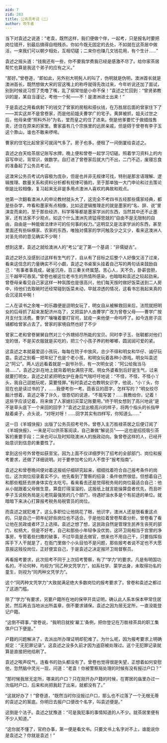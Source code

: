 ```yaml
---
aid: 7
zid: 283
title: 公务员考试（二）
author: 吹牛者
---
```


当下对袁述之说道：“老袁，既然这样，我们便做个伴，一起考，只是报名时要把岗位错开，别最后搞得自相残杀。你如今既无固定的去处，不如就在这茶居中做活，一来我们可以朝夕相处，互相切磋；二来你也赚几文钱花用，有个生计……”

袁述之摇头道：“钱我还有一些，你不要我学费我已经是感激不尽了。给你家茶居帮忙也算是我这个弟子的应有之义。”

“那好。”曾卷道，“即如此，另外别大明髡人的叫了，伪明就是伪明，澳洲首长就是澳洲首长，既然想做大宋的官这嘴上的称呼就得先改过来，今年听说还加了面试，别到时候说习惯了秃噜了嘴，乱了纲常怕是小命不保！”袁述之忙回到：“曾贤弟教训的是，某自当谨记，考他一个髡――不！是澳洲进士出来！”

于是袁述之用看病剩下的钱交了曾家的房租和搭伙钱，在万胜居后面的曾家住下了――其实这并不是曾卷家，而是他前姐夫曹学广的宅子。黄屏被抓，姐夫过世之后，他母亲便“照料外孙”为名，堂而皇之的住了进来。倒是他爹要忙于做蜡烛售卖，还住在原来的家里。曹家虽有几个宗族里的远房亲戚，但是碍于曾卷有李子玉这个靠山，谁也不敢来啰唣。

曹家的住宅比起曾家可就阔气多了。房子也多。便租了一间倒厦给袁述之。

袁述之白天给茶居记账写水牌，晚上便和曾卷一起学习切磋。照着学习资料上的内容写申论，背常识，做数学。自打进了曾卷家后就大门不出，二门不迈，废寝忘食的准备起了公务员考试。

这澳宋公务员考试内容极为庞杂，但是也并非无规律可找，特别是那言语理解、逻辑推理、数量关系和资料分析都有规律可循的，至于那单独一大门申论和过去策论倒是比较相像，复习起来无非是多用点澳洲人喜欢的典故和观点。

他第一次翻看澳洲人的申论教材就头大了，这完全不考四书五经那些儒家经典，都是些杂学，咋看和墨家有点相像，比如这逻辑推理走的就是墨家的“名、辞、说”里演变而来的，至于那些经济、科学等等都是墨家学派的东西，当然其中还不止墨家，还有法家不少观点，如这个什么澳洲先贤猛得思就的“自由不是无限制的自由，自由是一种能做法律许可的任何事的权力。”这明显又是法家学派的东西，甚至里面还有些纵横家、农家的东西，唯独对儒家的学问触及少之又少，看来这澳洲人对圣先师的意见确实不少啊！

想到这里，袁述之就给澳洲人的“考公”定了第一个基调：“非儒疑古”。

袁述之好久没感到过这样有生气的了，自从有了目标之后整个人好像又活了过来，看来这信念的力量确实不可小觑，袁述之书桌案头挂着自己写的两句话来鼓励自己：“有事者事竟成，破釜沉舟，百三秦关终属楚。苦心人，天不负，卧薪尝胆，三千越甲可吞吴。”曾卷也被这位老书生的热情所感染，也暗暗和袁述之较起劲来。曾卷母亲看见自己家这样一种氛围也是很高兴，他们每天按时做好饭菜送到二人房中，待他们去取碗时还经常碰到饭菜未动，早就凉透的情况，这看书忘我起来真的会沉浸其中啊！

二人在读书之余唯一的乐趣便是逗明女玩了，明女自从被解救回来后，法院就把明女的后母抓了起来发配济州岛了，又把监护人由曹学广改为曾卷父母――曹学广按月支付生活费。曹学广嚷嚷着要打官司，鼠疫一来他便一命呜呼了。如今连房子店铺都给曾家占去了。曾家的家境自然也好了不少

曾家二老和曾卷舅舅自然对三个外甥倾尽所能的宝贝。同时李子玉、张毓都对他们宠的很，不是买衣服就是买吃的，把三个小孩子养的粉嘟嘟，圆润润可爱的紧。

这袁述之本就最爱逗小孩玩，每每在院子中放风，总少不得和明女和华仔、诚仔玩耍。袁述之别看一把年纪了也是个老小孩，和明女玩着各种小游戏。明女叫袁述之“阿公”。两人远远看着就是一副爷孙乐，有一次明女说：“阿公给我当马骑……”，袁述之趴在地上就背着明女满院子爬，明女外婆看到后好是生气，过来就要打明女，袁述之赶紧把明女护在身后气喘吁吁地说：“不怪，不怪，不怪小丫头，我自己逗她玩呢，莫要怪罪。”有时袁述之也教明女识字，他说，“小丫头，你现在也是读过书的了，……我便考你一考。茴香豆的茴字，怎样写的？”明女绞尽脑汁想着，袁述之等了许久，很恳切的说道，“不能写罢？……我教给你，记着！这些字应该记着，将来做了人家媳妇买菜记账要用。”终于明女想到了高兴地说“是不是草头底下一个来回的回字？”袁述之显出极高兴的样子，将两个指头的长指甲敲着桌子，点头说，“对呀对呀！……回字其实有四样写，你知道么……”

这一日《羊城快报》出版了公务员招考号外，曾卷入主万胜禄茶居之后便订阅了《羊城快报》，一来是可以供茶客阅读，自己兼做“解说员”――这也是招揽吸引茶客的重要手段；二来也可以及时知晓澳洲人的施政动向。象曾卷这样的人，已经开始意识到信息的重要性了。

拿到这份号外曾卷如获至宝。因为上面不仅详细罗列了招考的全部部门、岗位和报考要求，还做了详细说明。对于要参加考公的人不啻于“报考指南”。

袁述之和曾卷晚间便对着这报纸仔细研究起来，细细找着符合自己报考条件的岗位。这次岗位招录着实不少。他先看到了警察的招录：条件依然很低，但想着自己和那些粗胚去拼身体实在太吃亏。看来看去还是觉得税务局的岗位最适合自己：他从小就跟着父母做生意，算盘打得溜溜的，这报纸上就言能操算盘者优先，而且听李子玉说税务局是元老院最强势的几个部门，待遇好油水多是个有前途的单位。就暗暗下来决心打算报考税务局税管员的岗位。

而袁述之就犯难了，这么多职位让他挑花了眼，他识字，澳洲人还是很看重这点的。只是自己一把年纪好些岗位也不适合。于是他拉着曾卷帮着分析，曾卷看了看让他在民政或者环卫上选择。袁述之想了想，这民政自然是管理生民养生丧死的部门，权柄大，但是不好考，自己和那些小年轻争没优势。这环卫局相当于宫里的净事房，专管着些扫撒的破事，不过毕竟是去做官，想来也不用自己干，只要指挥指挥手下人干就是了，在衙门里做个小头目怕不是问题，那些报考者说不定也不大愿意报这贱役岗位，正好便宜自己，于是袁述之决定报环卫局督察员。

再看报考要求，此次招考不同于上次招考警察，有了“学力”的要求。凡是有明国功名的，不论何种，均视为“同乙种文凭学力”，如系社学、蒙学出身，未取得功名的童生，则视为“同丙种文凭学力”。

这个“同丙种文凭学力”大致就满足绝大多数岗位的报考要求了。曾卷和袁述之都过了这道门槛。

除了“学力”有要求，另要户籍所在地的保甲开具证明，确认此人系本保本甲常住居民，然后再去当地派出所盖章，倒不要求铺保。袁述之因为居无定所，一直没能登记户籍。

“这倒不碍事，”曾卷说，“我明日就按‘雇工’条例，把你登记在万胜禄茶具的职工集体户口下便是。”

户籍的问题解决了，去派出所办理证明却犯难了。为什么呢，因为报考要求上明确规定：“无犯罪记录”。这袁述之没多久前才因为盗窃被处理过。这个无犯罪记录就算是直接把他给刷了。

袁述之唉声叹气，连看书的劲头都没有了。曾卷也觉得很是失望，正想着如何安慰他，忽然脑中灵光一现，问道：“老袁！你被警察局处理的时候有没有报过户口？”

“那时候我居无定所，哪来的户口？只在刚开办户籍的时候，在寄居的庙里办过一次临时户口，后来和尚把我赶了出来，就都没有了。”

“这就好办了！”曾卷道，“既然当时你没报过户口，那么也不过落了一个无根无蒂的袁述之的案底。你明日去报户口便改个名字，叫袁述便是。”

这倒是个法子。袁述之犹豫道：“可是我犯事的事情知道的人不少。就茶居里便有不少人知道。”

“这你就不懂了，官府办事，第一便是看文书。只要文书上名字对不上，谁能说你是袁述之？你就是袁述！”
